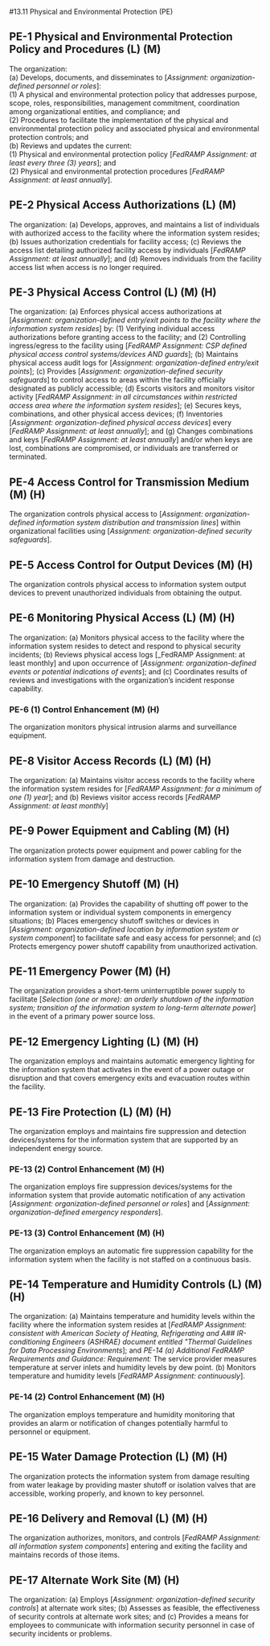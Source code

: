 #13.11 Physical and Environmental Protection (PE)
## PE-1 Physical and Environmental Protection Policy and Procedures (L) (M)
The organization:  
    (a)	Develops, documents, and disseminates to [_Assignment: organization-defined personnel or roles_]:  
        (1)	A physical and environmental protection policy that addresses purpose, scope, roles, responsibilities, management commitment, coordination among organizational entities, and compliance; and  
        (2)	Procedures to facilitate the implementation of the physical and environmental protection policy and associated physical and environmental protection controls; and  
    (b)	Reviews and updates the current:  
        (1)	Physical and environmental protection policy [_FedRAMP Assignment: at least every three (3) years_]; and  
        (2)	Physical and environmental protection procedures [_FedRAMP Assignment: at least annually_].  

## PE-2 Physical Access Authorizations (L) (M)
The organization:
    (a)	Develops, approves, and maintains a list of individuals with authorized access to the facility where the information system resides;
    (b)	Issues authorization credentials for facility access;
    (c)	Reviews the access list detailing authorized facility access by individuals [_FedRAMP Assignment: at least annually_]; and
    (d)	Removes individuals from the facility access list when access is no longer required.

## PE-3 Physical Access Control (L) (M) (H)
The organization:
    (a)	Enforces physical access authorizations at [_Assignment: organization-defined entry/exit points to the facility where the information system resides_] by:
        (1)	Verifying individual access authorizations before granting access to the facility; and
        (2)	Controlling ingress/egress to the facility using [_FedRAMP Assignment: CSP defined physical access control systems/devices AND guards_];
    (b)	Maintains physical access audit logs for [_Assignment: organization-defined entry/exit points_];
    (c)	Provides [_Assignment: organization-defined security safeguards_] to control access to areas within the facility officially designated as publicly accessible;
    (d)	Escorts visitors and monitors visitor activity [_FedRAMP Assignment: in all circumstances within restricted access area where the information system resides_];
    (e)	Secures keys, combinations, and other physical access devices;
    (f)	Inventories [_Assignment: organization-defined physical access devices_] every [_FedRAMP Assignment: at least annually_]; and
    (g)	Changes combinations and keys [_FedRAMP Assignment: at least annually_] and/or when keys are lost, combinations are compromised, or individuals are transferred or terminated.

## PE-4 Access Control for Transmission Medium (M) (H)
The organization controls physical access to [_Assignment: organization-defined information system distribution and transmission lines_] within organizational facilities using [_Assignment: organization-defined security safeguards_].

## PE-5 Access Control for Output Devices (M) (H)
The organization controls physical access to information system output devices to prevent unauthorized individuals from obtaining the output.

## PE-6 Monitoring Physical Access (L) (M) (H)
The organization:
    (a)	Monitors physical access to the facility where the information system resides to detect and respond to physical security incidents;
    (b)	Reviews physical access logs [_FedRAMP Assignment: at least monthly] and upon occurrence of [_Assignment: organization-defined events or potential indications of events_]; and
    (c)	Coordinates results of reviews and investigations with the organization’s incident response capability.
### PE-6 (1) Control Enhancement (M) (H)
The organization monitors physical intrusion alarms and surveillance equipment.

## PE-8 Visitor Access Records (L) (M) (H)
The organization:
    (a)	Maintains visitor access records to the facility where the information system resides for [_FedRAMP Assignment: for a minimum of one (1) year_]; and
    (b)	Reviews visitor access records [_FedRAMP Assignment: at least monthly_]

## PE-9 Power Equipment and Cabling (M) (H)
The organization protects power equipment and power cabling for the information system from damage and destruction.

## PE-10 Emergency Shutoff (M) (H)
The organization:
    (a)	Provides the capability of shutting off power to the information system or individual system components in emergency situations;
    (b)	Places emergency shutoff switches or devices in [_Assignment: organization-defined location by information system or system component_] to facilitate safe and easy access for personnel; and
    (c)	Protects emergency power shutoff capability from unauthorized activation.

## PE-11 Emergency Power (M) (H)
The organization provides a short-term uninterruptible power supply to facilitate [_Selection (one or more): an orderly shutdown of the information system; transition of the information system to long-term alternate power_] in the event of a primary power source loss.  

## PE-12 Emergency Lighting (L) (M) (H)
The organization employs and maintains automatic emergency lighting for the information system that activates in the event of a power outage or disruption and that covers emergency exits and evacuation routes within the facility.

## PE-13 Fire Protection (L) (M) (H)
The organization employs and maintains fire suppression and detection devices/systems for the information system that are supported by an independent energy source.
### PE-13 (2) Control Enhancement (M) (H)
The organization employs fire suppression devices/systems for the information system that provide automatic notification of any activation [_Assignment: organization-defined personnel or roles_] and [_Assignment: organization-defined emergency responders_].
### PE-13 (3) Control Enhancement (M) (H)
The organization employs an automatic fire suppression capability for the information system when the facility is not staffed on a continuous basis.

## PE-14 Temperature and Humidity Controls (L) (M) (H)
The organization:
    (a)	Maintains temperature and humidity levels within the facility where the information system resides at [_FedRAMP Assignment: consistent with American Society of Heating, Refrigerating and A## IR-conditioning Engineers (ASHRAE) document entitled "Thermal Guidelines for Data Processing Environments_]; and
        *PE-14 (a) Additional FedRAMP Requirements and Guidance:*
        *Requirement:* The service provider measures temperature at server inlets and humidity levels by dew point.
    (b)	Monitors temperature and humidity levels [_FedRAMP Assignment: continuously_].
### PE-14 (2) Control Enhancement (M) (H)
The organization employs temperature and humidity monitoring that provides an alarm or notification of changes potentially harmful to personnel or equipment.

## PE-15 Water Damage Protection (L) (M) (H)
The organization protects the information system from damage resulting from water leakage by providing master shutoff or isolation valves that are accessible, working properly, and known to key personnel.

## PE-16 Delivery and Removal (L) (M) (H)
The organization authorizes, monitors, and controls [_FedRAMP Assignment: all information system components_] entering and exiting the facility and maintains records of those items.

## PE-17 Alternate Work Site (M) (H)
The organization:
    (a)	Employs [_Assignment: organization-defined security controls_] at alternate work sites;
    (b)	Assesses as feasible, the effectiveness of security controls at alternate work sites; and
    (c)	Provides a means for employees to communicate with information security personnel in case of security incidents or problems.
